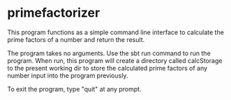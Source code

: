 # primefactorizer

This program functions as a simple command line interface to calculate the prime factors of a number and return the result. 

The program takes no arguments. Use the sbt run command to run the program. When run, this program will create a directory called calcStorage to the present working dir to store the calculated prime factors of any number input into the program previously. 

To exit the program, type "quit" at any prompt.

